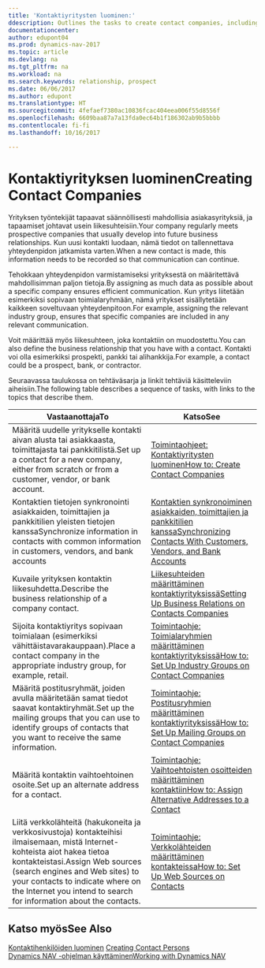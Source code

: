 ```yaml
---
title: 'Kontaktiyritysten luominen:'
ddescription: Outlines the tasks to create contact companies, including assigning relevant data about prospects and defining the business relationships you have with companies.
documentationcenter: 
author: edupont04
ms.prod: dynamics-nav-2017
ms.topic: article
ms.devlang: na
ms.tgt_pltfrm: na
ms.workload: na
ms.search.keywords: relationship, prospect
ms.date: 06/06/2017
ms.author: edupont
ms.translationtype: HT
ms.sourcegitcommit: 4fefaef7380ac10836fcac404eea006f55d8556f
ms.openlocfilehash: 6609baa87a7a13fda0ec64b1f186302ab9b5bbbb
ms.contentlocale: fi-fi
ms.lasthandoff: 10/16/2017

---
```

# <a name="creating-contact-companies"></a><span data-ttu-id="decbc-102">Kontaktiyrityksen luominen</span><span class="sxs-lookup"><span data-stu-id="decbc-102">Creating Contact Companies</span></span>
<span data-ttu-id="decbc-103">Yrityksen työntekijät tapaavat säännöllisesti mahdollisia asiakasyrityksiä, ja tapaamiset johtavat usein liikesuhteisiin.</span><span class="sxs-lookup"><span data-stu-id="decbc-103">Your company regularly meets prospective companies that usually develop into future business relationships.</span></span> <span data-ttu-id="decbc-104">Kun uusi kontakti luodaan, nämä tiedot on tallennettava yhteydenpidon jatkamista varten.</span><span class="sxs-lookup"><span data-stu-id="decbc-104">When a new contact is made, this information needs to be recorded so that communication can continue.</span></span>

<span data-ttu-id="decbc-105">Tehokkaan yhteydenpidon varmistamiseksi yrityksestä on määritettävä mahdollisimman paljon tietoja.</span><span class="sxs-lookup"><span data-stu-id="decbc-105">By assigning as much data as possible about a specific company ensures efficient communication.</span></span> <span data-ttu-id="decbc-106">Kun yritys liitetään esimerkiksi sopivaan toimialaryhmään, nämä yritykset sisällytetään kaikkeen soveltuvaan yhteydenpitoon.</span><span class="sxs-lookup"><span data-stu-id="decbc-106">For example, assigning the relevant industry group, ensures that specific companies are included in any relevant communication.</span></span>

<span data-ttu-id="decbc-107">Voit määrittää myös liikesuhteen, joka kontaktiin on muodostettu.</span><span class="sxs-lookup"><span data-stu-id="decbc-107">You can also define the business relationship that you have with a contact.</span></span> <span data-ttu-id="decbc-108">Kontakti voi olla esimerkiksi prospekti, pankki tai alihankkija.</span><span class="sxs-lookup"><span data-stu-id="decbc-108">For example, a contact could be a prospect, bank, or contractor.</span></span>

<span data-ttu-id="decbc-109">Seuraavassa taulukossa on tehtäväsarja ja linkit tehtäviä käsitteleviin aiheisiin.</span><span class="sxs-lookup"><span data-stu-id="decbc-109">The following table describes a sequence of tasks, with links to the topics that describe them.</span></span> 

| <span data-ttu-id="decbc-110">Vastaanottaja</span><span class="sxs-lookup"><span data-stu-id="decbc-110">To</span></span> | <span data-ttu-id="decbc-111">Katso</span><span class="sxs-lookup"><span data-stu-id="decbc-111">See</span></span> |
| --- | --- |
| <span data-ttu-id="decbc-112">Määritä uudelle yritykselle kontakti aivan alusta tai asiakkaasta, toimittajasta tai pankkitilistä.</span><span class="sxs-lookup"><span data-stu-id="decbc-112">Set up a contact for a new company, either from scratch or from a customer, vendor, or bank account.</span></span> |[<span data-ttu-id="decbc-113">Toimintaohjeet: Kontaktiyritysten luominen</span><span class="sxs-lookup"><span data-stu-id="decbc-113">How to: Create Contact Companies</span></span>](marketing-how-create-contact-companies.md) |
| <span data-ttu-id="decbc-114">Kontaktien tietojen synkronointi asiakkaiden, toimittajien ja pankkitilien yleisten tietojen kanssa</span><span class="sxs-lookup"><span data-stu-id="decbc-114">Synchronize information in contacts with common information in customers, vendors, and bank accounts</span></span> |[<span data-ttu-id="decbc-115">Kontaktien synkronoiminen asiakkaiden, toimittajien ja pankkitilien kanssa</span><span class="sxs-lookup"><span data-stu-id="decbc-115">Synchronizing Contacts With Customers, Vendors, and Bank Accounts</span></span>](marketing-synchronize-contacts-customers-vendors-bank-accounts.md) |
| <span data-ttu-id="decbc-116">Kuvaile yrityksen kontaktin liikesuhdetta.</span><span class="sxs-lookup"><span data-stu-id="decbc-116">Describe the business relationship of a company contact.</span></span> |[<span data-ttu-id="decbc-117">Liikesuhteiden määrittäminen kontaktiyrityksissä</span><span class="sxs-lookup"><span data-stu-id="decbc-117">Setting Up Business Relations on Contacts Companies</span></span>](marketing-business-relations.md) |
| <span data-ttu-id="decbc-118">Sijoita kontaktiyritys sopivaan toimialaan (esimerkiksi vähittäistavarakauppaan).</span><span class="sxs-lookup"><span data-stu-id="decbc-118">Place a contact company in the appropriate industry group, for example, retail.</span></span> |[<span data-ttu-id="decbc-119">Toimintaohje: Toimialaryhmien määrittäminen kontaktiyrityksissä</span><span class="sxs-lookup"><span data-stu-id="decbc-119">How to: Set Up Industry Groups on Contact Companies</span></span>](marketing-industry-groups.md) |
| <span data-ttu-id="decbc-120">Määritä postitusryhmät, joiden avulla määritetään samat tiedot saavat kontaktiryhmät.</span><span class="sxs-lookup"><span data-stu-id="decbc-120">Set up the mailing groups that you can use to identify groups of contacts that you want to receive the same information.</span></span> |[<span data-ttu-id="decbc-121">Toimintaohje: Postitusryhmien määrittäminen kontaktiyrityksissä</span><span class="sxs-lookup"><span data-stu-id="decbc-121">How to: Set Up Mailing Groups on Contact Companies</span></span>](marketing-mailing-groups.md) |
| <span data-ttu-id="decbc-122">Määritä kontaktin vaihtoehtoinen osoite.</span><span class="sxs-lookup"><span data-stu-id="decbc-122">Set up an alternate address for a contact.</span></span> |[<span data-ttu-id="decbc-123">Toimintaohje: Vaihtoehtoisten osoitteiden määrittäminen kontaktiin</span><span class="sxs-lookup"><span data-stu-id="decbc-123">How to: Assign Alternative Addresses to a Contact</span></span>](marketing-how-assign-alternate-address.md) |
| <span data-ttu-id="decbc-124">Liitä verkkolähteitä (hakukoneita ja verkkosivustoja) kontakteihisi ilmaisemaan, mistä Internet-kohteista aiot hakea tietoa kontakteistasi.</span><span class="sxs-lookup"><span data-stu-id="decbc-124">Assign Web sources (search engines and Web sites) to your contacts to indicate where on the Internet you intend to search for information about the contacts.</span></span> |[<span data-ttu-id="decbc-125">Toimintaohje: Verkkolähteiden määrittäminen kontakteissa</span><span class="sxs-lookup"><span data-stu-id="decbc-125">How to: Set Up Web Sources on Contacts</span></span>](marketing-web-sources.md) |

## <a name="see-also"></a><span data-ttu-id="decbc-126">Katso myös</span><span class="sxs-lookup"><span data-stu-id="decbc-126">See Also</span></span>
<span data-ttu-id="decbc-127">[Kontaktihenkilöiden luominen](marketing-create-contact-persons.md) </span><span class="sxs-lookup"><span data-stu-id="decbc-127">[Creating Contact Persons](marketing-create-contact-persons.md) </span></span>  
[<span data-ttu-id="decbc-128">Dynamics NAV -ohjelman käyttäminen</span><span class="sxs-lookup"><span data-stu-id="decbc-128">Working with Dynamics NAV</span></span>](ui-work-product.md)

